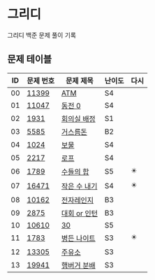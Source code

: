 # 그리디 <Greedy>
그리디 백준 문제 풀이 기록
## 문제 테이블
| ID | 문제 번호                                          | 문제 제목                                                                                     | 난이도 | 다시 |
|----|------------------------------------------------|-------------------------------------------------------------------------------------------|-----|---|
| 00 | [11399](https://www.acmicpc.net/problem/11399) | [ATM](https://github.com/MillPRE/Baekjoon-Algorithm/blob/master/greedy/11399/main.py)     | S4  |
| 01 | [11047](https://www.acmicpc.net/problem/11047) | [동전 0](https://github.com/MillPRE/Baekjoon-Algorithm/blob/master/greedy/11047/main.py)    | S4  |
| 02 | [1931](https://www.acmicpc.net/problem/1931)   | [회의실 배정](https://github.com/MillPRE/Baekjoon-Algorithm/blob/master/greedy/11047/main.py)  | S1  |
| 03 | [5585](https://www.acmicpc.net/problem/5585)   | [거스름돈](https://github.com/MillPRE/Baekjoon-Algorithm/blob/master/greedy/5585/main.py)     | B2  |
| 04 | [1024](https://www.acmicpc.net/problem/1024)   | [보물](https://github.com/MillPRE/Baekjoon-Algorithm/blob/master/greedy/1024/main.py)       | S4  |
| 05 | [2217](https://www.acmicpc.net/problem/2217)   | [로프](https://github.com/MillPRE/Baekjoon-Algorithm/blob/master/greedy/2217/main.py)       | S4  |
| 06 | [1789](https://www.acmicpc.net/problem/1789)   | [수들의 합](https://github.com/MillPRE/Baekjoon-Algorithm/blob/master/greedy/1789/main.py)    | S5  | ✴️ |
| 07 | [16471](https://www.acmicpc.net/problem/16471) | [작은 수 내기](https://github.com/MillPRE/Baekjoon-Algorithm/blob/master/greedy/16471/main.py) | S4  | ✴️ |
| 08 | [10162](https://www.acmicpc.net/problem/10162) | [전자레인지](https://github.com/MillPRE/Baekjoon-Algorithm/blob/master/greedy/10162/main.py)   | B3  |   |
| 09 | [2875](https://www.acmicpc.net/problem/2875)   | [대회 or 인턴](https://github.com/MillPRE/Baekjoon-Algorithm/blob/master/greedy/2875/main.py) | B3  |   |
| 10 | [10610](https://www.acmicpc.net/problem/10610) | [30](https://github.com/MillPRE/Baekjoon-Algorithm/blob/master/greedy/10610/main.py)      | S5  |   |
| 11 | [1783](https://www.acmicpc.net/problem/1783)   | [병든 나이트](https://github.com/MillPRE/Baekjoon-Algorithm/blob/master/greedy/1783/main.py)   | S3  | ✴️ |
| 12 | [13305](https://www.acmicpc.net/problem/13305) | [주유소](https://github.com/MillPRE/Baekjoon-Algorithm/blob/master/greedy/13305/main.py)     | S3  | ️ |
| 13 | [19941](https://www.acmicpc.net/problem/19941) | [햄버거 분배](https://github.com/MillPRE/Baekjoon-Algorithm/blob/master/greedy/19941/main.py)  | S3  | ️ |  